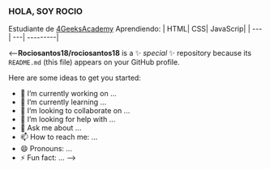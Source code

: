 ### HOLA, SOY ROCIO
Estudiante de [4GeeksAcademy](https://github.com/4GeeksAcademy)
Aprendiendo: 
| HTML| CSS| JavaScrip|
| --- | ---| ---------|

<--**Rociosantos18/rociosantos18** is a ✨ _special_ ✨ repository because its `README.md` (this file) appears on your GitHub profile.

Here are some ideas to get you started:

- 🔭 I’m currently working on ...
- 🌱 I’m currently learning ...
- 👯 I’m looking to collaborate on ...
- 🤔 I’m looking for help with ...
- 💬 Ask me about ...
- 📫 How to reach me: ...
- 😄 Pronouns: ...
- ⚡ Fun fact: ...
-->
